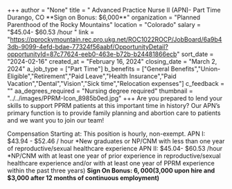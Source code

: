 +++
author = "None"
title = " Advanced Practice Nurse II (APN)- Part Time Durango, CO **Sign on Bonus: $6,000**"
organization = "Planned Parenthood of the Rocky Mountains"
location = "Colorado"
salary = "$45.04- $60.53 /hour "
link = "https://pprockymountain.rec.pro.ukg.net/ROC1022ROCP/JobBoard/6a9b43db-9099-4efd-bdae-77324f56aabf/OpportunityDetail?opportunityId=87c77624-eeb0-463e-b72b-b24481866ecb"
sort_date = "2024-02-16"
created_at = "February 16, 2024"
closing_date = "March 2, 2024"
a_job_type = ["Part Time"]
b_benefits = ["General Benefits","Union-Eligible","Retirement","Paid Leave","Health Insurance","Paid Vacation","Dental","Vision","Sick time","Relocation expenses"]
c_feedback = ""
aa_degrees_required = "Nursing degree required"
thumbnail = "../../images/PPRM-Icon_8985b0ed.jpg"
+++
Are you prepared to lend your skills to support PPRM patients at this important time in history? Our APN’s primary function is to provide family planning and abortion care to patients and we want you to join our team!
 
Compensation Starting at:
This position is hourly, non-exempt.
APN I: $43.94 - $52.46 / hour *New graduates or NP/CNM with less than one year of reproductive/sexual healthcare experience
APN II: $45.04- $60.53 /hour *NP/CNM with at least one year of prior experience in reproductive/sexual healthcare experience and/or with at least one year of PPRM experience within the past three years)
**Sign On Bonus: $6,000 ($3,000 upon hire and $3,000 after 12 months of continuous employment)**